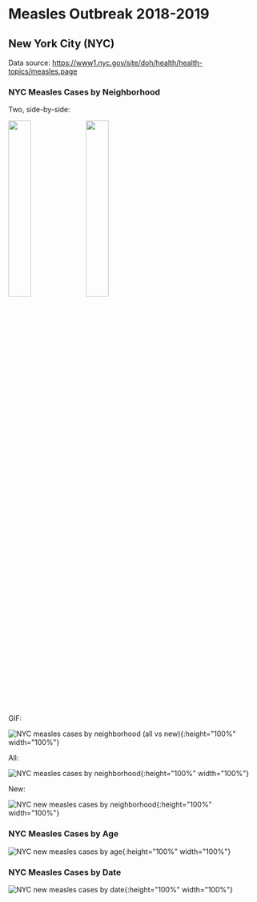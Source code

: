 # Measles Outbreak 2018-2019

## New York City (NYC)

Data source: https://www1.nyc.gov/site/doh/health/health-topics/measles.page

### NYC Measles Cases by Neighborhood

Two, side-by-side:

<img src="/images/nyc_measles_cases_by_neighborhood_geoplot_all.png" width="30%">    <img src="/images/nyc_measles_cases_by_neighborhood_geoplot_new.png" width="30%">

GIF:

![NYC measles cases by neighborhood (all vs new)](/images/nyc_measles_cases_by_neighborhood_geoplot_all-new.gif){:height="100%" width="100%"}

All:

![NYC measles cases by neighborhood](/images/nyc_measles_cases_by_neighborhood_geoplot_all.png){:height="100%" width="100%"}

New:

![NYC new measles cases by neighborhood](/images/nyc_measles_cases_by_neighborhood_geoplot_new.png){:height="100%" width="100%"}

### NYC Measles Cases by Age

![NYC new measles cases by age](/images/nyc_measles_cases_by_age_barplot.png){:height="100%" width="100%"}

### NYC Measles Cases by Date

![NYC new measles cases by date](/images/nyc_new_measles_cases_by_month_barplot.png){:height="100%" width="100%"}
